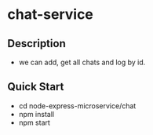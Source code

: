 # chat-service

## Description
* we can add, get all chats and log by id.

## Quick Start
* cd node-express-microservice/chat
* npm install
* npm start
